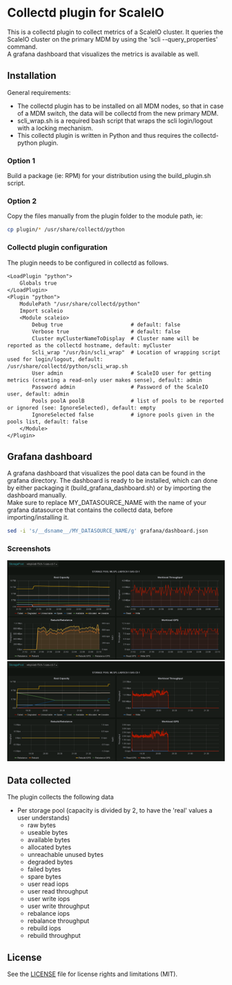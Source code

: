 # Collectd plugin for ScaleIO
This is a collectd plugin to collect metrics of a ScaleIO cluster. It queries the ScaleIO cluster on the primary MDM by using the 'scli --query_properties' command.  
A grafana dashboard that visualizes the metrics is available as well.

## Installation
General requirements:

* The collectd plugin has to be installed on all MDM nodes, so that in case of a MDM switch, the data will be collectd from the new primary MDM.
* scli_wrap.sh is a required bash script that wraps the scli login/logout with a locking mechanism.
* This collectd plugin is written in Python and thus requires the collectd-python plugin.

### Option 1
Build a package (ie: RPM) for your distribution using the build_plugin.sh script.

### Option 2
Copy the files manually from the plugin folder to the module path, ie:
```bash
cp plugin/* /usr/share/collectd/python
```

### Collectd plugin configuration
The plugin needs to be configured in collectd as follows.
```
<LoadPlugin "python">
    Globals true
</LoadPlugin>
<Plugin "python">
    ModulePath "/usr/share/collectd/python"
    Import scaleio
    <Module scaleio>
        Debug true                      # default: false
        Verbose true                    # default: false
        Cluster myClusterNameToDisplay  # Cluster name will be reported as the collectd hostname, default: myCluster
        Scli_wrap "/usr/bin/scli_wrap"  # Location of wrapping script used for login/logout, default: /usr/share/collectd/python/scli_wrap.sh
        User admin                      # ScaleIO user for getting metrics (creating a read-only user makes sense), default: admin
        Password admin                  # Password of the ScaleIO user, default: admin
        Pools poolA poolB               # list of pools to be reported or ignored (see: IgnoreSelected), default: empty
        IgnoreSelected false            # ignore pools given in the pools list, default: false
    </Module>
</Plugin>
```

## Grafana dashboard
A grafana dashboard that visualizes the pool data can be found in the grafana directory.
The dashboard is ready to be installed, which can done by either packaging it (build_grafana_dashboard.sh) or by importing the dashboard manually.  
Make sure to replace MY_DATASOURCE_NAME with the name of your grafana datasource that contains the collectd data, before importing/installing it.
```bash
sed -i 's/__dsname__/MY_DATASOURCE_NAME/g' grafana/dashboard.json
```

### Screenshots

![Sample ScaleIO dashboard (on remove of SDS)](public/force_remove_sds.png "Sample ScaleIO dashboard (on remove of SDS)")
![Sample ScaleIO dashboard (data growth)](public/pool_growth.png "Sample ScaleIO dashboard (data growth)")

## Data collected
The plugin collects the following data

- Per storage pool (capacity is divided by 2, to have the 'real' values a user understands)
  - raw bytes
  - useable bytes
  - available bytes
  - allocated bytes
  - unreachable unused bytes
  - degraded bytes
  - failed bytes
  - spare bytes
  - user read iops
  - user read throughput
  - user write iops
  - user write throughput
  - rebalance iops
  - rebalance throughput
  - rebuild iops
  - rebuild throughput

## License

See the [LICENSE](LICENSE.txt) file for license rights and limitations (MIT).
